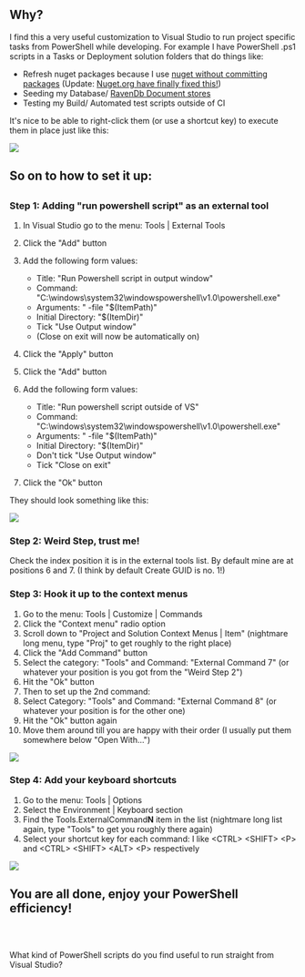 ﻿## Why?

I find this a very useful customization to Visual Studio to run project specific tasks from PowerShell while developing. For example I have PowerShell .ps1 scripts in a Tasks or Deployment solution folders that do things like:

*   Refresh nuget packages because I use [nuget without committing packages](http://blog.davidebbo.com/2011/03/using-nuget-without-committing-packages.html "http://blog.davidebbo.com/2011/03/using-nuget-without-committing-packages.html") (Update: [Nuget.org have finally fixed this!](http://docs.nuget.org/docs/workflows/using-nuget-without-committing-packages "http://docs.nuget.org/docs/workflows/using-nuget-without-committing-packages"))
*   Seeding my Database/ [RavenDb Document stores](http://ravendb.net/ "http://ravendb.net/")
*   Testing my Build/ Automated test scripts outside of CI

It's nice to be able to right-click them (or use a shortcut key) to execute them in place just like this:

![](/Media/Default/images/blog/run%20powershell%20context%20menu.png)

## So on to how to set it up:

## 

### Step 1: Adding "run powershell script" as an external tool

1.  In Visual Studio go to the menu: Tools | External Tools
2.  Click the "Add" button
3.  Add the following form values:
    *   Title: "Run Powershell script in output window"
    *   Command: "C:\windows\system32\windowspowershell\v1.0\powershell.exe"
    *   Arguments: " -file "$(ItemPath)"
    *   Initial Directory: "$(ItemDir)"
    *   Tick "Use Output window"
    *   (Close on exit will now be automatically on)

4.  Click the "Apply" button
5.  Click the&nbsp;"Add" button
6.  Add the following form values:
    *   Title: "Run powershell script outside of VS"
    *   Command: "C:\windows\system32\windowspowershell\v1.0\powershell.exe"
    *   Arguments: " -file "$(ItemPath)"
    *   Initial Directory: "$(ItemDir)"
    *   Don't tick "Use Output window"
    *   Tick "Close on exit"

7.  Click the "Ok" button

They should look something like this:

![](/Media/Default/images/blog/powershell%20script%20external%20tools%20dialog.png)

### Step 2: Weird Step, trust me!

Check the index position it is in the external tools list. By default mine are at positions 6 and 7. (I think by default Create GUID is no. 1!)

### Step 3: Hook it up to the context menus

1.  Go to the menu: Tools | Customize | Commands
2.  Click the "Context menu" radio option
3.  Scroll down to "Project and Solution Context Menus | Item" (nightmare long menu, type "Proj" to get roughly to the right place)
4.  Click the "Add Command" button
5.  Select the category: "Tools" and Command: "External Command 7" (or whatever your position is you got from the "Weird Step 2")
6.  Hit the "Ok" button
7.  Then to set up the 2nd command:
8.  Select Category: "Tools" and Command: "External Command 8" (or whatever your position is for the other one)
9.  Hit the "Ok" button again
10.  Move them around till you are happy with their order (I usually put them somewhere below "Open With...")

![](/Media/Default/images/blog/powershell%20customize%20context%20menu.png)

### Step 4: Add your keyboard shortcuts

1.  Go to the menu: Tools | Options
2.  Select the Environment | Keyboard section
3.  Find the Tools.ExternalCommand**N** item in the list (nightmare long list again, type "Tools" to get you roughly there again)
4.  Select your shortcut key for each command: I like &lt;CTRL&gt; &lt;SHIFT&gt; &lt;P&gt; and &lt;CTRL&gt; &lt;SHIFT&gt; &lt;ALT&gt; &lt;P&gt; respectively

![](/Media/Default/images/blog/shortcut%20mapping%20external%20tools.png)

## You are all done, enjoy your PowerShell efficiency!

## 

&nbsp;

What kind of PowerShell scripts do you find useful to run straight from Visual Studio?